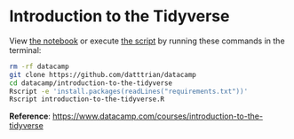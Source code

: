 # Introduction to the Tidyverse

View [the notebook](introduction-to-the-tidyverse.ipynb) or execute [the script](introduction-to-the-tidyverse.R) by running these commands in the terminal:

``` bash
rm -rf datacamp
git clone https://github.com/datttrian/datacamp
cd datacamp/introduction-to-the-tidyverse
Rscript -e 'install.packages(readLines("requirements.txt"))'
Rscript introduction-to-the-tidyverse.R
```

**Reference**: https://www.datacamp.com/courses/introduction-to-the-tidyverse
